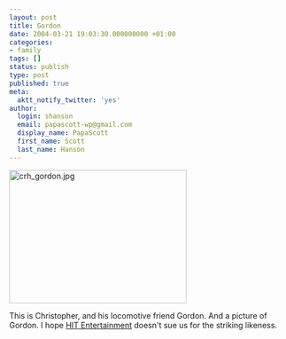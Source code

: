 ```yaml
---
layout: post
title: Gordon
date: 2004-03-21 19:03:30.000000000 +01:00
categories:
- family
tags: []
status: publish
type: post
published: true
meta:
  aktt_notify_twitter: 'yes'
author:
  login: shanson
  email: papascott-wp@gmail.com
  display_name: PapaScott
  first_name: Scott
  last_name: Hanson
---
```

<p><img alt="crh_gordon.jpg" src="http://www.papascott.de/wordpress/wp-content/uploads/2004/03/crh_gordon.jpg" width="320" height="240" border="0" /></p>
<p>This is Christopher, and his locomotive friend Gordon. And a picture of Gordon. I hope <a title="~ Thomas and Friends ~" href="http://www.hitentertainment.com/thomasthetankengine/">HIT Entertainment</a> doesn't sue us for the striking likeness.</p>
